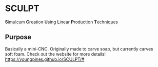 # SCULPT
**S**imulcum **C**reation **U**sing **L**inear **P**roduction **T**echniques

## Purpose
Basically a mini-CNC. Originally made to carve soap, but currently carves soft foam.
  Check out the website for more details!
https://youngpines.github.io/SCULPT/#
